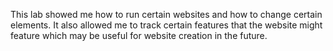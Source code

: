 This lab showed me how to run certain websites and how to change certain elements. It also allowed me to track certain features that the website might feature which may be useful for website creation in the future.
